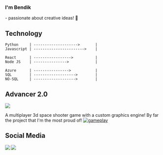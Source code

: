 ### I'm Bendik
\- passionate about creative ideas! 🔭

## Technology
```
Python     | -------------------->       |
Javascript | ----------------------->    |

React      | ----------------->          |
Node JS    | --------------->            |

Azure      | ---------------->           |
SQL        | ------------------->        |
NO-SQL     | ------------------->        |
```
  
## Advancer 2.0
<a href="https://github.com/Sharpness-B/Advancer-2.0/" target="_blank">
  <img align="center" src="https://img.shields.io/badge/GitHub-100000?style=for-the-badge&logo=github&logoColor=white">
</a>

A multiplayer 3d space shooter game with a custom graphics engine! By far the project that I'm the most proud of!
<a href="https://advancer20.herokuapp.com" target="_blank">
  <img src="https://github.com/Sharpness-B/Advancer-2.0/blob/main/marketing_assets/main.gif?raw=true" alt="gameplay">
</a>

## Social Media
<a href="https://www.linkedin.com/in/skarpnes/" target="_blank" >
  <img align="left"  src="https://img.shields.io/badge/LinkedIn-0077B5?style=for-the-badge&logo=linkedin&logoColor=white" />
</a>

<a href="https://www.instagram.com/bendikskarpnes/" target="_blank" >
  <img align="left"  src="https://img.shields.io/badge/Instagram-E4405F?style=for-the-badge&logo=instagram&logoColor=white" />
</a>
